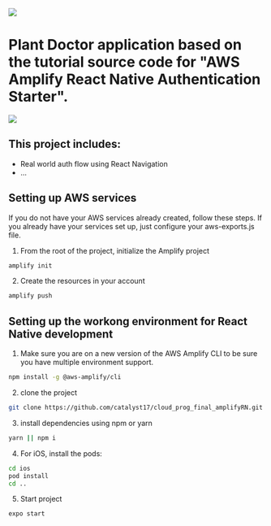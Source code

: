 ![](assets/logo.png)

# Plant Doctor application based on the tutorial source code for "AWS Amplify React Native Authentication Starter".

![](assets/logo.png)

## This project includes:    
- Real world auth flow using React Navigation
- ...


## Setting up AWS services    
If you do not have your AWS services already created, follow these steps. If you already have your services set up, just configure your aws-exports.js file.    

1. From the root of the project, initialize the Amplify project    

```sh
amplify init
```

2. Create the resources in your account

```sh
amplify push
```

## Setting up the workong environment for React Native development

1. Make sure you are on a new version of the AWS Amplify CLI to be sure you have multiple environment support.

```sh
npm install -g @aws-amplify/cli
```

2. clone the project    

```sh
git clone https://github.com/catalyst17/cloud_prog_final_amplifyRN.git
```

3. install dependencies using npm or yarn    

```sh
yarn || npm i
```

4. For iOS, install the pods:

```sh
cd ios
pod install
cd ..
```

5. Start project    

```sh
expo start
```